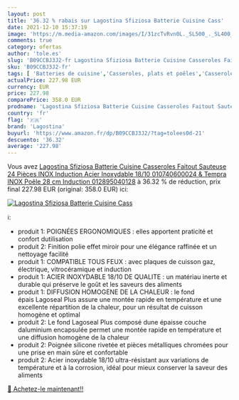```yaml
---
layout: post
title: '36.32 % rabais sur Lagostina Sfiziosa Batterie Cuisine Cass'
date: 2021-12-10 15:37:19
image: 'https://m.media-amazon.com/images/I/31zcTvRvn0L._SL500_._SL400_.jpg'
comments: true
category: ofertas
author: 'tole.es'
slug: 'B09CCBJ3J2-fr Lagostina Sfiziosa Batterie Cuisine Casseroles Faitout...'
sku: 'B09CCBJ3J2-fr'
tags: [ 'Batteries de cuisine','Casseroles, plats et poêles','Casseroles, poêles et faitouts','Cuisine et Maison','Sets de poêles et casseroles','lagostina', ]
actualPrice: 227.98 EUR
currency: EUR
price: 227.98
comparePrice: 358.0 EUR
prodname: 'Lagostina Sfiziosa Batterie Cuisine Casseroles Faitout Sauteuse 24 Pièces INOX Induction Acier Inoxydable 18/10 010740600024 & Tempra INOX Poêle 28 cm Induction 012895040128'
country: 'fr'
flag: '🇫🇷'
brand: 'Lagostina'
buyurl: 'https://www.amazon.fr/dp/B09CCBJ3J2/?tag=tolees0d-21'
descuento: '36.32'
average: '227.98'
---
```


Vous avez [Lagostina Sfiziosa Batterie Cuisine Casseroles Faitout Sauteuse 24 Pièces INOX Induction Acier Inoxydable 18/10 010740600024 & Tempra INOX Poêle 28 cm Induction 012895040128](https://www.amazon.fr/dp/B09CCBJ3J2/?tag=tolees0d-21)  à  36.32 % de réduction, prix final  227.98 EUR (original: 358.0 EUR) ici:

[![Lagostina Sfiziosa Batterie Cuisine Cass](https://m.media-amazon.com/images/I/31zcTvRvn0L._SL500_._SL400_.jpg)](https://www.amazon.fr/dp/B09CCBJ3J2/?tag=tolees0d-21)

ℹ️:

- produit 1: POIGNÉES ERGONOMIQUES : elles apportent praticité et confort dutilisation
- produit 2: Finition polie effet miroir pour une élégance raffinée et un nettoyage facilité
- produit 1: COMPATIBLE TOUS FEUX : avec plaques de cuisson gaz, électrique, vitrocéramique et induction
- produit 1: ACIER INOXYDABLE 18/10 DE QUALITE : un matériau inerte et durable qui préserve le goût et les saveurs des aliments
- produit 1: DIFFUSION HOMOGENE DE LA CHALEUR : le fond épais Lagoseal Plus assure une montée rapide en température et une excellente répartition de la chaleur, pour un résultat de cuisson homogène et optimal
- produit 2: Le fond Lagoseal Plus composé dune épaisse couche daluminium encapsulée permet une montée rapide en température et une diffusion homogène de la chaleur
- produit 2: Poignée silicone rivetée et pièces métalliques chromées pour une prise en main sûre et confortable
- produit 2: Acier inoxydable 18/10 ultra-résistant aux variations de température et à la corrosion, idéal pour mieux conserver la saveur des aliments

[🛒 Achetez-le maintenant!!](https://www.amazon.fr/dp/B09CCBJ3J2/?tag=tolees0d-21)

